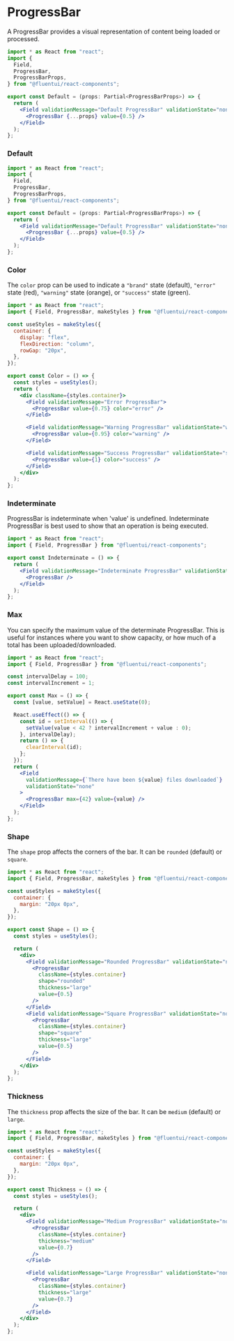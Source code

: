 # ProgressBar

A ProgressBar provides a visual representation of content being loaded or processed.

```jsx
import * as React from "react";
import {
  Field,
  ProgressBar,
  ProgressBarProps,
} from "@fluentui/react-components";

export const Default = (props: Partial<ProgressBarProps>) => {
  return (
    <Field validationMessage="Default ProgressBar" validationState="none">
      <ProgressBar {...props} value={0.5} />
    </Field>
  );
};
```

### Default

```jsx
import * as React from "react";
import {
  Field,
  ProgressBar,
  ProgressBarProps,
} from "@fluentui/react-components";

export const Default = (props: Partial<ProgressBarProps>) => {
  return (
    <Field validationMessage="Default ProgressBar" validationState="none">
      <ProgressBar {...props} value={0.5} />
    </Field>
  );
};
```

### Color

The `color` prop can be used to indicate a `"brand"` state (default), `"error"` state (red), `"warning"` state (orange), or `"success"` state (green).

```jsx
import * as React from "react";
import { Field, ProgressBar, makeStyles } from "@fluentui/react-components";

const useStyles = makeStyles({
  container: {
    display: "flex",
    flexDirection: "column",
    rowGap: "20px",
  },
});

export const Color = () => {
  const styles = useStyles();
  return (
    <div className={styles.container}>
      <Field validationMessage="Error ProgressBar">
        <ProgressBar value={0.75} color="error" />
      </Field>

      <Field validationMessage="Warning ProgressBar" validationState="warning">
        <ProgressBar value={0.95} color="warning" />
      </Field>

      <Field validationMessage="Success ProgressBar" validationState="success">
        <ProgressBar value={1} color="success" />
      </Field>
    </div>
  );
};
```

### Indeterminate

ProgressBar is indeterminate when 'value' is undefined. Indeterminate ProgressBar is best used to show that an operation is being executed.

```jsx
import * as React from "react";
import { Field, ProgressBar } from "@fluentui/react-components";

export const Indeterminate = () => {
  return (
    <Field validationMessage="Indeterminate ProgressBar" validationState="none">
      <ProgressBar />
    </Field>
  );
};
```

### Max

You can specify the maximum value of the determinate ProgressBar. This is useful for instances where you want to show capacity, or how much of a total has been uploaded/downloaded.

```jsx
import * as React from "react";
import { Field, ProgressBar } from "@fluentui/react-components";

const intervalDelay = 100;
const intervalIncrement = 1;

export const Max = () => {
  const [value, setValue] = React.useState(0);

  React.useEffect(() => {
    const id = setInterval(() => {
      setValue(value < 42 ? intervalIncrement + value : 0);
    }, intervalDelay);
    return () => {
      clearInterval(id);
    };
  });
  return (
    <Field
      validationMessage={`There have been ${value} files downloaded`}
      validationState="none"
    >
      <ProgressBar max={42} value={value} />
    </Field>
  );
};
```

### Shape

The `shape` prop affects the corners of the bar. It can be `rounded` (default) or `square`.

```jsx
import * as React from "react";
import { Field, ProgressBar, makeStyles } from "@fluentui/react-components";

const useStyles = makeStyles({
  container: {
    margin: "20px 0px",
  },
});

export const Shape = () => {
  const styles = useStyles();

  return (
    <div>
      <Field validationMessage="Rounded ProgressBar" validationState="none">
        <ProgressBar
          className={styles.container}
          shape="rounded"
          thickness="large"
          value={0.5}
        />
      </Field>
      <Field validationMessage="Square ProgressBar" validationState="none">
        <ProgressBar
          className={styles.container}
          shape="square"
          thickness="large"
          value={0.5}
        />
      </Field>
    </div>
  );
};
```

### Thickness

The `thickness` prop affects the size of the bar. It can be `medium` (default) or `large`.

```jsx
import * as React from "react";
import { Field, ProgressBar, makeStyles } from "@fluentui/react-components";

const useStyles = makeStyles({
  container: {
    margin: "20px 0px",
  },
});

export const Thickness = () => {
  const styles = useStyles();

  return (
    <div>
      <Field validationMessage="Medium ProgressBar" validationState="none">
        <ProgressBar
          className={styles.container}
          thickness="medium"
          value={0.7}
        />
      </Field>

      <Field validationMessage="Large ProgressBar" validationState="none">
        <ProgressBar
          className={styles.container}
          thickness="large"
          value={0.7}
        />
      </Field>
    </div>
  );
};
```